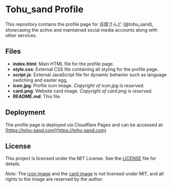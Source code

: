 # Tohu_sand Profile

This repository contains the profile page for 豆腐さんど (@tohu_sand), showcasing the active and maintained social media accounts along with other services.

## Files

- **index.html**: Main HTML file for the profile page.
- **style.css**: External CSS file containing all styling for the profile page.
- **script.js**: External JavaScript file for dynamic behavior such as language switching and easter egg,
- **icon.jpg**: Profile icon image. *Copyright of icon.jpg is reserved.*
- **card.png**: Website card image. *Copyright of card.png is reserved.*
- **README.md**: This file.

## Deployment

The profile page is deployed via Cloudflare Pages and can be accessed at:
[https://tohu-sand.com](https://tohu-sand.com)

## License

This project is licensed under the MIT License. See the [LICENSE](LICENSE) file for details.

*Note:* The [icon image](icon.jpg) and the [card image](card.png) is not licensed under MIT, and all rights to the image are reserved by the author.
